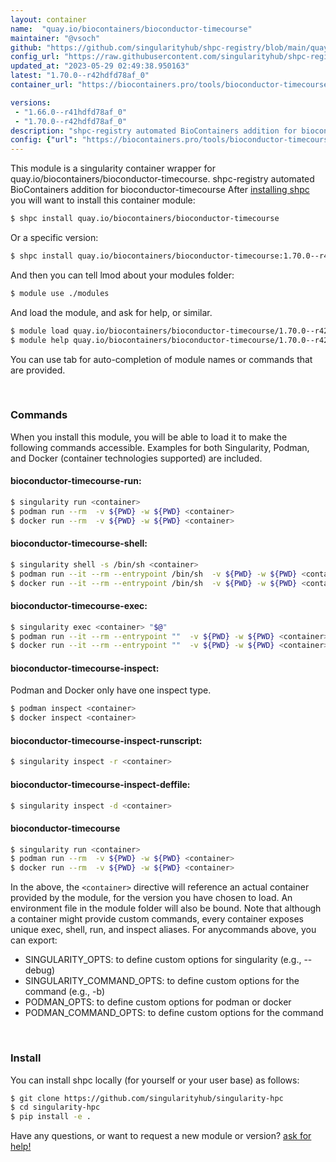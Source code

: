 ```yaml
---
layout: container
name:  "quay.io/biocontainers/bioconductor-timecourse"
maintainer: "@vsoch"
github: "https://github.com/singularityhub/shpc-registry/blob/main/quay.io/biocontainers/bioconductor-timecourse/container.yaml"
config_url: "https://raw.githubusercontent.com/singularityhub/shpc-registry/main/quay.io/biocontainers/bioconductor-timecourse/container.yaml"
updated_at: "2023-05-29 02:49:38.950163"
latest: "1.70.0--r42hdfd78af_0"
container_url: "https://biocontainers.pro/tools/bioconductor-timecourse"

versions:
 - "1.66.0--r41hdfd78af_0"
 - "1.70.0--r42hdfd78af_0"
description: "shpc-registry automated BioContainers addition for bioconductor-timecourse"
config: {"url": "https://biocontainers.pro/tools/bioconductor-timecourse", "maintainer": "@vsoch", "description": "shpc-registry automated BioContainers addition for bioconductor-timecourse", "latest": {"1.70.0--r42hdfd78af_0": "sha256:7f3173680319d2f4e09faeb942163a1bf031d8e4efca638f55b9ef8cdd638449"}, "tags": {"1.66.0--r41hdfd78af_0": "sha256:ce32d2d93957fbdca9b4283c6e35084c88afe3416b201ba5c61fe1955a1d0de5", "1.70.0--r42hdfd78af_0": "sha256:7f3173680319d2f4e09faeb942163a1bf031d8e4efca638f55b9ef8cdd638449"}, "docker": "quay.io/biocontainers/bioconductor-timecourse"}
---
```


This module is a singularity container wrapper for quay.io/biocontainers/bioconductor-timecourse.
shpc-registry automated BioContainers addition for bioconductor-timecourse
After [installing shpc](#install) you will want to install this container module:


```bash
$ shpc install quay.io/biocontainers/bioconductor-timecourse
```

Or a specific version:

```bash
$ shpc install quay.io/biocontainers/bioconductor-timecourse:1.70.0--r42hdfd78af_0
```

And then you can tell lmod about your modules folder:

```bash
$ module use ./modules
```

And load the module, and ask for help, or similar.

```bash
$ module load quay.io/biocontainers/bioconductor-timecourse/1.70.0--r42hdfd78af_0
$ module help quay.io/biocontainers/bioconductor-timecourse/1.70.0--r42hdfd78af_0
```

You can use tab for auto-completion of module names or commands that are provided.

<br>

### Commands

When you install this module, you will be able to load it to make the following commands accessible.
Examples for both Singularity, Podman, and Docker (container technologies supported) are included.

#### bioconductor-timecourse-run:

```bash
$ singularity run <container>
$ podman run --rm  -v ${PWD} -w ${PWD} <container>
$ docker run --rm  -v ${PWD} -w ${PWD} <container>
```

#### bioconductor-timecourse-shell:

```bash
$ singularity shell -s /bin/sh <container>
$ podman run --it --rm --entrypoint /bin/sh  -v ${PWD} -w ${PWD} <container>
$ docker run --it --rm --entrypoint /bin/sh  -v ${PWD} -w ${PWD} <container>
```

#### bioconductor-timecourse-exec:

```bash
$ singularity exec <container> "$@"
$ podman run --it --rm --entrypoint ""  -v ${PWD} -w ${PWD} <container> "$@"
$ docker run --it --rm --entrypoint ""  -v ${PWD} -w ${PWD} <container> "$@"
```

#### bioconductor-timecourse-inspect:

Podman and Docker only have one inspect type.

```bash
$ podman inspect <container>
$ docker inspect <container>
```

#### bioconductor-timecourse-inspect-runscript:

```bash
$ singularity inspect -r <container>
```

#### bioconductor-timecourse-inspect-deffile:

```bash
$ singularity inspect -d <container>
```



#### bioconductor-timecourse

```bash
$ singularity run <container>
$ podman run --rm  -v ${PWD} -w ${PWD} <container>
$ docker run --rm  -v ${PWD} -w ${PWD} <container>
```


In the above, the `<container>` directive will reference an actual container provided
by the module, for the version you have chosen to load. An environment file in the
module folder will also be bound. Note that although a container
might provide custom commands, every container exposes unique exec, shell, run, and
inspect aliases. For anycommands above, you can export:

 - SINGULARITY_OPTS: to define custom options for singularity (e.g., --debug)
 - SINGULARITY_COMMAND_OPTS: to define custom options for the command (e.g., -b)
 - PODMAN_OPTS: to define custom options for podman or docker
 - PODMAN_COMMAND_OPTS: to define custom options for the command

<br>

### Install

You can install shpc locally (for yourself or your user base) as follows:

```bash
$ git clone https://github.com/singularityhub/singularity-hpc
$ cd singularity-hpc
$ pip install -e .
```

Have any questions, or want to request a new module or version? [ask for help!](https://github.com/singularityhub/singularity-hpc/issues)
